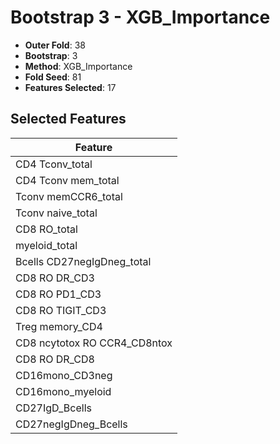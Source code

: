 # Bootstrap 3 - XGB_Importance

- **Outer Fold**: 38
- **Bootstrap**: 3
- **Method**: XGB_Importance
- **Fold Seed**: 81
- **Features Selected**: 17

## Selected Features

| Feature |
|---------|
| CD4 Tconv_total |
| CD4 Tconv mem_total |
| Tconv memCCR6_total |
| Tconv naive_total |
| CD8 RO_total |
| myeloid_total |
| Bcells CD27negIgDneg_total |
| CD8 RO DR_CD3 |
| CD8 RO PD1_CD3 |
| CD8 RO TIGIT_CD3 |
| Treg memory_CD4 |
| CD8 ncytotox RO CCR4_CD8ntox |
| CD8 RO DR_CD8 |
| CD16mono_CD3neg |
| CD16mono_myeloid |
| CD27IgD_Bcells |
| CD27negIgDneg_Bcells |

